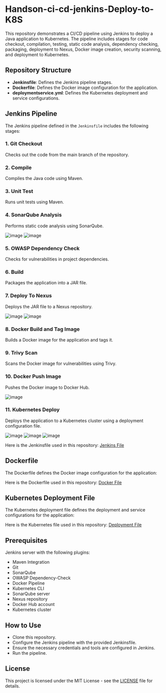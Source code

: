 # Handson-ci-cd-jenkins-Deploy-to-K8S

This repository demonstrates a CI/CD pipeline using Jenkins to deploy a Java application to Kubernetes. 
The pipeline includes stages for code checkout, compilation, testing, static code analysis, dependency checking, packaging, deployment to Nexus, Docker image creation, security scanning, and deployment to Kubernetes.

## Repository Structure

- **Jenkinsfile**: Defines the Jenkins pipeline stages.
- **Dockerfile**: Defines the Docker image configuration for the application.
- **deploymentservice.yml**: Defines the Kubernetes deployment and service configurations.

## Jenkins Pipeline

The Jenkins pipeline defined in the `Jenkinsfile` includes the following stages:

### 1. Git Checkout
Checks out the code from the main branch of the repository.

### 2. Compile
Compiles the Java code using Maven.

### 3. Unit Test
Runs unit tests using Maven.

### 4. SonarQube Analysis
Performs static code analysis using SonarQube.

![image](https://github.com/user-attachments/assets/9ee7ebb2-61a0-4c0b-befd-96955a5da389)
![image](https://github.com/user-attachments/assets/f6741970-20b3-4229-8af5-c1b228cc4458)


### 5. OWASP Dependency Check
Checks for vulnerabilities in project dependencies.

### 6. Build
Packages the application into a JAR file.

### 7. Deploy To Nexus
Deploys the JAR file to a Nexus repository.

![image](https://github.com/user-attachments/assets/71e5f6f4-93d5-4552-9c37-56d2ffbf084c)
![image](https://github.com/user-attachments/assets/8a8a868f-64f1-4dc9-b41a-7f369f9ba18e)


### 8. Docker Build and Tag Image
Builds a Docker image for the application and tags it.

### 9. Trivy Scan
Scans the Docker image for vulnerabilities using Trivy.

### 10. Docker Push Image
Pushes the Docker image to Docker Hub.

![image](https://github.com/user-attachments/assets/53cdb2cd-f192-4e0d-b90d-4634a414e8fa)

### 11. Kubernetes Deploy
Deploys the application to a Kubernetes cluster using a deployment configuration file.

![image](https://github.com/user-attachments/assets/c787b438-0c81-478d-bbaa-8505b27d52a6)
![image](https://github.com/user-attachments/assets/758db047-2fa6-4013-9f83-fe2619a0b02e)
![image](https://github.com/user-attachments/assets/2c56fe7f-4249-4ab3-99ce-5fe34f7e906e)


Here is the Jenkinsfile used in this repository: [Jenkins File](./Jenkinsfile)


## Dockerfile
The Dockerfile defines the Docker image configuration for the application:

Here is the Dockerfile used in this repository: [Docker File](./docker/Dockerfile)

## Kubernetes Deployment File
The Kubernetes deployment file defines the deployment and service configurations for the application:

Here is the Kubernetes file used in this repository: [Deployment File](./kubernetes/deploymentservice.yml)

## Prerequisites
Jenkins server with the following plugins:
- Maven Integration
- Git
- SonarQube
- OWASP Dependency-Check
- Docker Pipeline
- Kubernetes CLI
- SonarQube server
- Nexus repository
- Docker Hub account
- Kubernetes cluster

## How to Use
- Clone this repository.
- Configure the Jenkins pipeline with the provided Jenkinsfile.
- Ensure the necessary credentials and tools are configured in Jenkins.
- Run the pipeline.

## License
This project is licensed under the MIT License - see the [LICENSE](./LICENSE) file for details.
